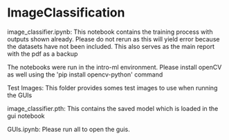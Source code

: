 # ImageClassification
image_classifier.ipynb:
This notebook contains the training process with outputs shown already. 
Please do not rerun as this will yield error because the datasets have not been included.
This also serves as the main report with the pdf as a backup

The notebooks were run in the intro-ml environment.
Please install openCV as well using the 'pip install opencv-python' command

Test Images:
This folder provides somes test images to use when running the GUIs

image_classifier.pth:
This contains the saved model which is loaded in the gui notebook

GUIs.ipynb:
Please run all to open the guis.
